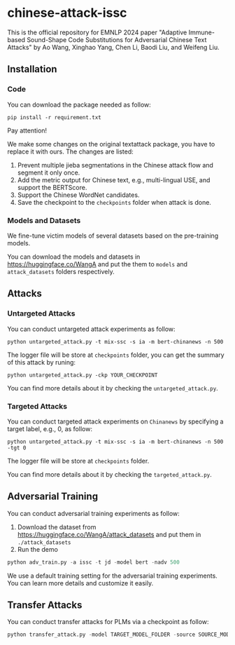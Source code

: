 # chinese-attack-issc

This is the official repository for EMNLP 2024 paper "Adaptive Immune-based Sound-Shape Code Substitutions for Adversarial Chinese Text Attacks" by Ao Wang, Xinghao Yang, Chen Li, Baodi Liu, and Weifeng Liu.

## Installation

### Code

You can download the package needed as follow:

```
pip install -r requirement.txt
```

Pay attention! 

We make some changes on the original textattack package, you have to replace it with ours. The changes are listed:

1. Prevent multiple jieba segmentations in the Chinese attack flow and segment it only once.
2. Add the metric output for Chinese text, e.g., multi-lingual USE, and support the BERTScore.
3. Support the Chinese WordNet candidates.
4. Save the checkpoint to the `checkpoints` folder when attack is done.

### Models and Datasets

We fine-tune victim models of several datasets based on the pre-training models.

You can download the models and datasets in https://huggingface.co/WangA and put the them to `models` and `attack_datasets`    folders respectively.

## Attacks

### Untargeted Attacks

You can conduct untargeted attack experiments as follow:

```
python untargeted_attack.py -t mix-ssc -s ia -m bert-chinanews -n 500
```

The logger file will be store at `checkpoints` folder, you can get the summary of this attack by runing:

```
python untargeted_attack.py -ckp YOUR_CHECKPOINT
```

You can find more details about it by checking the `untargeted_attack.py`.

### Targeted Attacks

You can conduct targeted attack experiments on `Chinanews`  by specifying a target label, e.g., 0, as follow:

```
python untargeted_attack.py -t mix-ssc -s ia -m bert-chinanews -n 500 -tgt 0
```

The logger file will be store at `checkpoints` folder.

You can find more details about it by checking the `targeted_attack.py`.

## Adversarial Training

You can conduct adversarial training experiments as follow:

1. Download the dataset from https://huggingface.co/WangA/attack_datasets and put them in `./attack_datasets`
2. Run the demo

```python
python adv_train.py -a issc -t jd -model bert -nadv 500
```

We use a default training setting for the adversarial training experiments. You can learn more details and customize it easily.

## Transfer Attacks

You can conduct transfer attacks for PLMs via a checkpoint as follow:

```python
python transfer_attack.py -model TARGET_MODEL_FOLDER -source SOURCE_MODEL -ckp YOUR_CHECKPOINT -d DATASET
```





